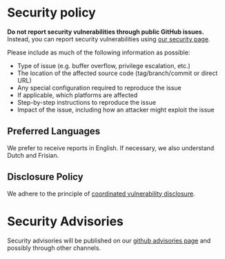 Security policy
===============

**Do not report security vulnerabilities through public GitHub issues.**
Instead, you can report security vulnerabilities using [our security page].

Please include as much of the following information as possible:

 * Type of issue (e.g. buffer overflow, privilege escalation, etc.)
 * The location of the affected source code (tag/branch/commit or direct URL)
 * Any special configuration required to reproduce the issue
 * If applicable, which platforms are affected
 * Step-by-step instructions to reproduce the issue
 * Impact of the issue, including how an attacker might exploit the issue

## Preferred Languages

We prefer to receive reports in English. If necessary, we also understand Dutch and Frisian.

## Disclosure Policy

We adhere to the principle of [coordinated vulnerability disclosure].

Security Advisories
===================
Security advisories will be published on our [github advisories page] and
possibly through other channels.

[our security page]: https://github.com/memorysafety/zlib-rs/security
[coordinated vulnerability disclosure]: https://vuls.cert.org/confluence/display/CVD/Executive+Summary
[github advisories page]: https://github.com/memorysafety/zlib-rs/security/advisories
